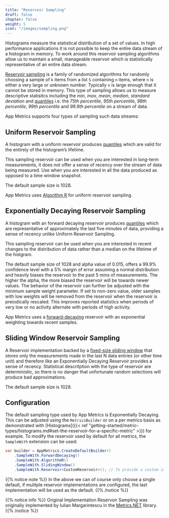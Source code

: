 ```yaml
---
title: "Reservoir Sampling"
draft: false
chapter: false
weight: 5
icon: "/images/sampling.png"
---
```


Histograms measure the statistical distribution of a set of values. In high performance applications it is not possible to keep the entire data stream of a histogram in memory. To work around this reservoir sampling algorithms allow us to maintain a small, manageable reservoir which is statistically representative of an entire data stream.

[Reservoir sampling](https://en.wikipedia.org/wiki/Reservoir_sampling) is a family of randomized algorithms for randomly choosing a sample of `k` items from a list `S` containing `n` items, where `n` is either a very large or unknown number. Typically `n` is large enough that it cannot be stored in memory. This type of sampling allows us to measure descriptive statisitcs including the *min*, *max*, *mean*, *median*, *standard deviation* and [quantiles](https://en.wikipedia.org/wiki/Quantile) i.e. the *75th percentile*, *95th percentile*, *98th percentile*,  *99th percentile* and *99.9th percentile* on a stream of data.

App Metrics supports four types of sampling such data streams:

## Uniform Reservoir Sampling

A histogram with a uniform reservoir produces [quantiles](https://en.wikipedia.org/wiki/Quantile) which are valid for the entirely of the histogram’s lifetime.

This sampling reservoir can be used when you are interested in long-term measurements, it does not offer a sense of recency over the stream of data being measured. Use when you are interested in all the data produced as opposed to a time window snapshot.

The default sample size is 1028.

App Metrics uses [Algorithm R](http://www.cs.umd.edu/~samir/498/vitter.pdf) for uniform reservoir sampling.

## Exponentially Decaying Reservoir Sampling

A histogram with an forward decaying reservoir produces [quantiles](https://en.wikipedia.org/wiki/Quantile) which are representative of approximately the last five minutes of data, providing a sense of recency unlike Uniform Reservoir Sampling.

This sampling reservoir can be used when you are interested in recent changes to the distribution of data rather than a median on the lifetime of the histgram.

The default sample size of 1028 and alpha value of 0.015, offers a 99.9% confidence level with a 5% margin of error assuming a normal distribution and heavily biases the reservoir to the past 5 mins of measurements. The higher the alpha, the more biased the reservoir will be towards newer values.  The behavior of the reservoir can further be adjusted with the minimum sample weight parameter. If set to non-zero value, older samples with low weights will be removed from the reservoir when the reservoir is preiodically rescaled. This improves reported statistics when periods of very low or no activity alternate with periods of high activity.

App Metrics uses a [forward-decaying](http://dimacs.rutgers.edu/~graham/pubs/papers/fwddecay.pdf) reservoir with an exponential weighting towards recent samples.

## Sliding Window Reservoir Sampling

A Reservoir implementation backed by a [fixed-size sliding window](http://web.cs.ucla.edu/~rafail/PUBLIC/100.pdf) that stores only the measurements made in the last N data entries (or other time unit) and therefore like an Exponentially Decaying Reservoir provides a sense of recency. Statistical descritption with the type of reservoir are deterministic, so there is no danger that unfortunate random selections will produce bad approximations.

The default sample size is 1028.

## Configuration

The default sampling type used by App Metrics is Exponentially Decaying. This can be adjusted using the `MetricsBuilder` or on a per metrics basis as demonstrated with [Histograms]({{< ref "getting-started/metric-types/histograms.md#set-the-reservoir-for-a-specific-metric" >}}) for example. To modify the reservoir used by default for all metrics, the `SampleWith` extension can be used:

```csharp
var builder = AppMetrics.CreateDefaultBuilder()
    .SampleWith.ForwardDecaying()
    .SampleWith.AlgorithmR()
    .SampleWith.SlidingWindow()
    .SampleWith.Reservoir<CustomReservoir>(); // To provide a custom implementation
```

{{% notice note %}}
In the above we can of course only choose a single default, if mulitple reservoir implementations are configured, the last implementation will be used as the default.
{{% /notice %}}

{{% notice info %}}
Original Implementation Reservoir Sampling was originally implemented by Iulian Margarintescu in the [Metrics.NET](https://github.com/etishor/Metrics.NET/tree/master/Src/Metrics/Sampling) library.
{{% /notice %}}
